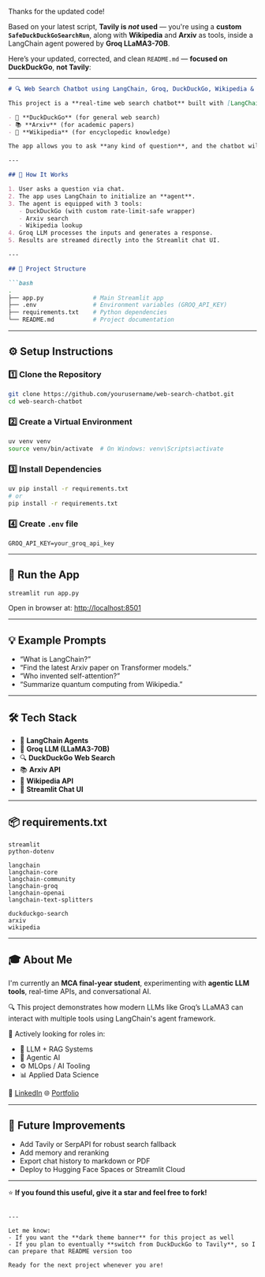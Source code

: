 Thanks for the updated code!

Based on your latest script, **Tavily is *not* used** — you're using a **custom `SafeDuckDuckGoSearchRun`**, along with **Wikipedia** and **Arxiv** as tools, inside a LangChain agent powered by **Groq LLaMA3-70B**.

Here’s your updated, corrected, and clean `README.md` — **focused on DuckDuckGo**, **not Tavily**:

---

````markdown
# 🔍 Web Search Chatbot using LangChain, Groq, DuckDuckGo, Wikipedia & Arxiv

This project is a **real-time web search chatbot** built with [LangChain](https://www.langchain.com/), [Groq](https://groq.com), and a set of research & web tools including:

- 🦆 **DuckDuckGo** (for general web search)
- 📚 **Arxiv** (for academic papers)
- 🧠 **Wikipedia** (for encyclopedic knowledge)

The app allows you to ask **any kind of question**, and the chatbot will search across the web and answer using **Groq’s blazing-fast LLaMA3-70B model**.

---

## 🧠 How It Works

1. User asks a question via chat.
2. The app uses LangChain to initialize an **agent**.
3. The agent is equipped with 3 tools:
   - DuckDuckGo (with custom rate-limit-safe wrapper)
   - Arxiv search
   - Wikipedia lookup
4. Groq LLM processes the inputs and generates a response.
5. Results are streamed directly into the Streamlit chat UI.

---

## 📁 Project Structure

```bash
.
├── app.py              # Main Streamlit app
├── .env                # Environment variables (GROQ_API_KEY)
├── requirements.txt    # Python dependencies
└── README.md           # Project documentation
````

---

## ⚙️ Setup Instructions

### 1️⃣ Clone the Repository

```bash
git clone https://github.com/yourusername/web-search-chatbot.git
cd web-search-chatbot
```

### 2️⃣ Create a Virtual Environment

```bash
uv venv venv
source venv/bin/activate  # On Windows: venv\Scripts\activate
```

### 3️⃣ Install Dependencies

```bash
uv pip install -r requirements.txt
# or
pip install -r requirements.txt
```

### 4️⃣ Create `.env` file

```env
GROQ_API_KEY=your_groq_api_key
```

---

## 🚀 Run the App

```bash
streamlit run app.py
```

Open in browser at: [http://localhost:8501](http://localhost:8501)

---

## 💡 Example Prompts

* “What is LangChain?”
* “Find the latest Arxiv paper on Transformer models.”
* “Who invented self-attention?”
* “Summarize quantum computing from Wikipedia.”

---

## 🛠️ Tech Stack

* 🧠 **LangChain Agents**
* 🤖 **Groq LLM (LLaMA3-70B)**
* 🔍 **DuckDuckGo Web Search**
* 📚 **Arxiv API**
* 📖 **Wikipedia API**
* 🧵 **Streamlit Chat UI**

---

## 📦 requirements.txt

```
streamlit
python-dotenv

langchain
langchain-core
langchain-community
langchain-groq
langchain-openai
langchain-text-splitters

duckduckgo-search
arxiv
wikipedia
```

---

## 🎓 About Me

I'm currently an **MCA final-year student**, experimenting with **agentic LLM tools**, real-time APIs, and conversational AI.

🔍 This project demonstrates how modern LLMs like Groq’s LLaMA3 can interact with multiple tools using LangChain's agent framework.

📌 Actively looking for roles in:

* 🧠 LLM + RAG Systems
* 🤖 Agentic AI
* ⚙️ MLOps / AI Tooling
* 📊 Applied Data Science

🔗 [LinkedIn](https://www.linkedin.com/in/yourname)
🌐 [Portfolio](https://yourwebsite.com)

---

## 🔧 Future Improvements

* Add Tavily or SerpAPI for robust search fallback
* Add memory and reranking
* Export chat history to markdown or PDF
* Deploy to Hugging Face Spaces or Streamlit Cloud

---

⭐ **If you found this useful, give it a star and feel free to fork!**

```

---

Let me know:
- If you want the **dark theme banner** for this project as well
- If you plan to eventually **switch from DuckDuckGo to Tavily**, so I can prepare that README version too

Ready for the next project whenever you are!
```
